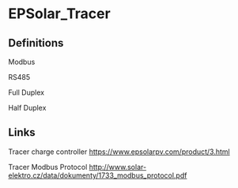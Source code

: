 # EPSolar_Tracer

## Definitions
Modbus

RS485

Full Duplex

Half Duplex


## Links
Tracer charge controller
https://www.epsolarpv.com/product/3.html

Tracer Modbus Protocol
http://www.solar-elektro.cz/data/dokumenty/1733_modbus_protocol.pdf
